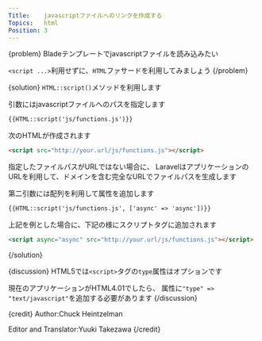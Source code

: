 ```yaml
---
Title:    javascriptファイルへのリンクを作成する
Topics:   html
Position: 3
---
```


{problem}
Bladeテンプレートでjavascriptファイルを読み込みたい

`<script ...>`利用せずに、`HTML`ファサードを利用してみましょう
{/problem}

{solution}
`HTML::script()`メソッドを利用します

引数にはjavascriptファイルへのパスを指定します

```html
{{HTML::script('js/functions.js')}}
```

次のHTMLが作成されます

```html
<script src="http://your.url/js/functions.js"></script>
```

指定したファイルパスがURLではない場合に、
LaravelはアプリケーションのURLを利用して、ドメインを含む完全なURLでファイルパスを生成します

第二引数には配列を利用して属性を追加します

```html
{{HTML::script('js/functions.js', ['async' => 'async'])}}
```

上記を例とした場合に、下記の様にスクリプトタグに追加されます

```html
<script async="async" src="http://your.url/js/functions.js"></script>
```
{/solution}

{discussion}
HTML5では`<script>`タグの`type`属性はオプションです

現在のアプリケーションがHTML4.01でしたら、
属性に`"type" => "text/javascript"`を追加する必要があります
{/discussion}

{credit}
Author:Chuck Heintzelman

Editor and Translator:Yuuki Takezawa
{/credit}
